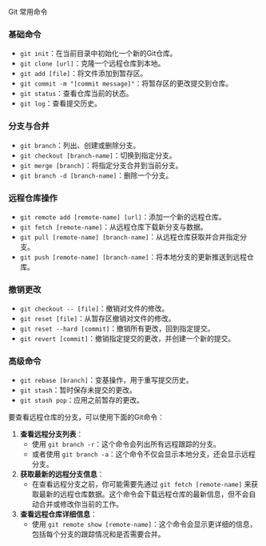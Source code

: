 Git 常用命令

### 基础命令

- `git init`：在当前目录中初始化一个新的Git仓库。
- `git clone [url]`：克隆一个远程仓库到本地。
- `git add [file]`：将文件添加到暂存区。
- `git commit -m "[commit message]"`：将暂存区的更改提交到仓库。
- `git status`：查看仓库当前的状态。
- `git log`：查看提交历史。

### 分支与合并

- `git branch`：列出、创建或删除分支。
- `git checkout [branch-name]`：切换到指定分支。
- `git merge [branch]`：将指定分支合并到当前分支。
- `git branch -d [branch-name]`：删除一个分支。

### 远程仓库操作

- `git remote add [remote-name] [url]`：添加一个新的远程仓库。
- `git fetch [remote-name]`：从远程仓库下载新分支与数据。
- `git pull [remote-name] [branch-name]`：从远程仓库获取并合并指定分支。
- `git push [remote-name] [branch-name]`：将本地分支的更新推送到远程仓库。

### 撤销更改

- `git checkout -- [file]`：撤销对文件的修改。
- `git reset [file]`：从暂存区撤销对文件的修改。
- `git reset --hard [commit]`：撤销所有更改，回到指定提交。
- `git revert [commit]`：撤销指定提交的更改，并创建一个新的提交。

### 高级命令

- `git rebase [branch]`：变基操作，用于重写提交历史。
- `git stash`：暂时保存未提交的更改。
- `git stash pop`：应用之前暂存的更改。




要查看远程仓库的分支，可以使用下面的Git命令：

1. **查看远程分支列表**：
   - 使用 `git branch -r`：这个命令会列出所有远程跟踪的分支。
   - 或者使用 `git branch -a`：这个命令不仅会显示本地分支，还会显示远程分支。
2. **获取最新的远程分支信息**：
   - 在查看远程分支之前，你可能需要先通过 `git fetch [remote-name]` 来获取最新的远程仓库数据。这个命令会下载远程仓库的最新信息，但不会自动合并或修改你当前的工作。
3. **查看远程仓库详细信息**：
   - 使用 `git remote show [remote-name]`：这个命令会显示更详细的信息，包括每个分支的跟踪情况和是否需要合并。